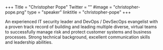 +++
Title = "Christopher Pope"
Twitter = ""
#image = "christopher-pope.png"
type = "speaker"
linktitle = "christopher-pope"
+++

An experienced IT security leader and DevOps / DevSecOps evangelist with a proven track record of building and leading multiple diverse, virtual teams to successfully manage risk and protect customer systems and business processes. Strong technical background, excellent communication skills and leadership abilities.
